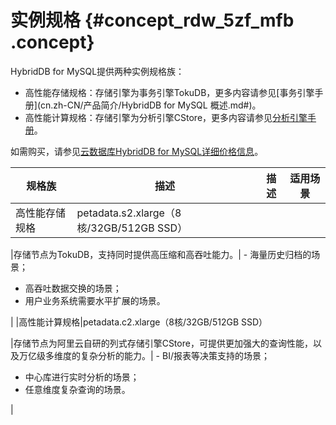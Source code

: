 # 实例规格 {#concept_rdw_5zf_mfb .concept}

HybridDB for MySQL提供两种实例规格族：

-   高性能存储规格：存储引擎为事务引擎TokuDB，更多内容请参见[事务引擎手册](cn.zh-CN/产品简介/HybridDB for MySQL 概述.md#)。
-   高性能计算规格：存储引擎为分析引擎CStore，更多内容请参见[分析引擎手册](../../../../cn.zh-CN/分析引擎手册/概念和限制/节点__数据库__表__分区__二级分区.md#)。

如需购买，请参见[云数据库HybridDB for MySQL详细价格信息](https://www.aliyun.com/price/product#/petadata/detail)。

|规格族|描述|描述|适用场景|
|---|--|--|----|
|高性能存储规格|petadata.s2.xlarge（8核/32GB/512GB SSD）

|存储节点为TokuDB，支持同时提供高压缩和高吞吐能力。| -   海量历史归档的场景；
-   高吞吐数据交换的场景；
-   用户业务系统需要水平扩展的场景。

 |
|高性能计算规格|petadata.c2.xlarge（8核/32GB/512GB SSD）

|存储节点为阿里云自研的列式存储引擎CStore，可提供更加强大的查询性能，以及万亿级多维度的复杂分析的能力。| -   BI/报表等决策支持的场景；
-   中心库进行实时分析的场景；
-   任意维度复杂查询的场景。

 |

